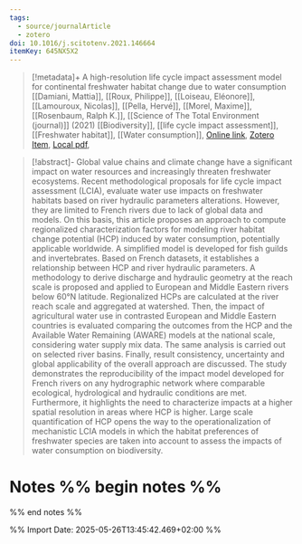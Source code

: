 ```yaml
---
tags:
  - source/journalArticle
  - zotero
doi: 10.1016/j.scitotenv.2021.146664
itemKey: 645NX5X2
---
```

>[!metadata]+
> A high-resolution life cycle impact assessment model for continental freshwater habitat change due to water consumption
> [[Damiani, Mattia]], [[Roux, Philippe]], [[Loiseau, Eléonore]], [[Lamouroux, Nicolas]], [[Pella, Hervé]], [[Morel, Maxime]], [[Rosenbaum, Ralph K.]], 
> [[Science of The Total Environment (journal)]] (2021)
> [[Biodiversity]], [[life cycle impact assessment]], [[Freshwater habitat]], [[Water consumption]], 
> [Online link](https://www.sciencedirect.com/science/article/pii/S0048969721017320), [Zotero Item](zotero://select/library/items/645NX5X2), [Local pdf](file://C:/Users/aburg/Documents/references/zotero/storage/3ZHDXRP6/Damiani2021_highresolutionlife.pdf), 

>[!abstract]-
>Global value chains and climate change have a significant impact on water resources and increasingly threaten freshwater ecosystems. Recent methodological proposals for life cycle impact assessment (LCIA), evaluate water use impacts on freshwater habitats based on river hydraulic parameters alterations. However, they are limited to French rivers due to lack of global data and models. On this basis, this article proposes an approach to compute regionalized characterization factors for modeling river habitat change potential (HCP) induced by water consumption, potentially applicable worldwide. A simplified model is developed for fish guilds and invertebrates. Based on French datasets, it establishes a relationship between HCP and river hydraulic parameters. A methodology to derive discharge and hydraulic geometry at the reach scale is proposed and applied to European and Middle Eastern rivers below 60°N latitude. Regionalized HCPs are calculated at the river reach scale and aggregated at watershed. Then, the impact of agricultural water use in contrasted European and Middle Eastern countries is evaluated comparing the outcomes from the HCP and the Available Water Remaining (AWARE) models at the national scale, considering water supply mix data. The same analysis is carried out on selected river basins. Finally, result consistency, uncertainty and global applicability of the overall approach are discussed. The study demonstrates the reproducibility of the impact model developed for French rivers on any hydrographic network where comparable ecological, hydrological and hydraulic conditions are met. Furthermore, it highlights the need to characterize impacts at a higher spatial resolution in areas where HCP is higher. Large scale quantification of HCP opens the way to the operationalization of mechanistic LCIA models in which the habitat preferences of freshwater species are taken into account to assess the impacts of water consumption on biodiversity.

# Notes %% begin notes %%

%% end notes %%




%% Import Date: 2025-05-26T13:45:42.469+02:00 %%
